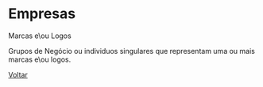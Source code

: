 # Empresas

Marcas e\ou Logos

Grupos de Negócio ou individuos singulares que representam uma ou mais marcas e\ou logos.

[Voltar](./README.md)